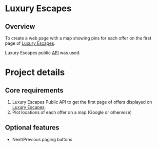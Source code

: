 # Luxury Escapes

## Overview
To create a web page with a map showing pins for each offer on the first page of <a href="https://luxuryescapes.com/au">Luxury Escapes</a>.

Luxury Escapes public <a href="https://api.luxgroup.com/api/public-offers">API</a> was used.


# Project details
## Core requirements
1. Luxury Escapes Public API to get the first page of offers displayed on <a href="https://luxuryescapes.com/au">Luxury Escapes</a>.
2. Plot locations of each offer on a map (Google or otherwise)

## Optional features
* Next/Previous paging buttons

